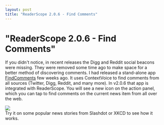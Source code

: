 ```yaml
---
layout: post
title: "ReaderScope 2.0.6 - Find Comments"
---
```

"ReaderScope 2.0.6 - Find Comments"
===
If you didn't notice, in recent releases the Digg and Reddit social beacons were missing. They were removed some time ago to make space for a better method of discovering comments. I had released a stand-alone app [FindComments][0] few weeks ago. It uses ContextVoice to find comments from all sources (Twitter, Digg, Reddit, and many more). In v2.0.6 that app is integrated with ReaderScope. You will see a new icon on the action panel, which you can tap to find comments on the current news item from all over the web.  
  

[![](http://4.bp.blogspot.com/_W6UcJjyXr24/TC7rJ7EERWI/AAAAAAAADpM/zMf1TbZniYk/s320/screenshot2.png)][1]  
Try it on some popular news stories from Slashdot or XKCD to see how it works.

[0]: http://jyro.blogspot.com/2010/03/new-app-find-comments.html
[1]: http://4.bp.blogspot.com/_W6UcJjyXr24/TC7rJ7EERWI/AAAAAAAADpM/zMf1TbZniYk/s1600/screenshot2.png
